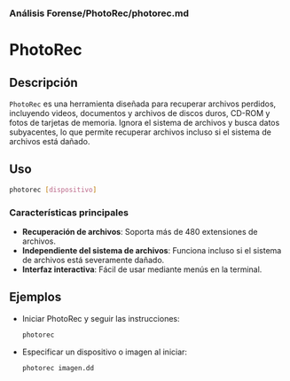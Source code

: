 ### **Análisis Forense/PhotoRec/photorec.md**

# PhotoRec

## Descripción

`PhotoRec` es una herramienta diseñada para recuperar archivos perdidos, incluyendo videos, documentos y archivos de discos duros, CD-ROM y fotos de tarjetas de memoria. Ignora el sistema de archivos y busca datos subyacentes, lo que permite recuperar archivos incluso si el sistema de archivos está dañado.

## Uso

```bash
photorec [dispositivo]
```

### Características principales

- **Recuperación de archivos**: Soporta más de 480 extensiones de archivos.
- **Independiente del sistema de archivos**: Funciona incluso si el sistema de archivos está severamente dañado.
- **Interfaz interactiva**: Fácil de usar mediante menús en la terminal.

## Ejemplos

- Iniciar PhotoRec y seguir las instrucciones:

  ```bash
  photorec
  ```

- Especificar un dispositivo o imagen al iniciar:

  ```bash
  photorec imagen.dd
  ```
